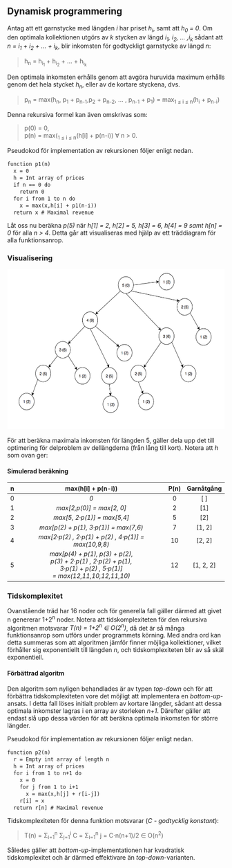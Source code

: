 ## Dynamisk programmering 
Antag att ett garnstycke med längden *i* har priset *h<sub>i</sub>*, samt att *h<sub>0</sub> = 0*. 
Om den optimala kollektionen utgörs av *k* stycken av längd
*i<sub>1</sub>, i<sub>2</sub>, ... ,i<sub>k</sub>* sådant att *n = i<sub>1</sub> + i<sub>2</sub> + ... + i<sub>k</sub>*, 
blir inkomsten för godtyckligt garnstycke av längd *n*:
> h<sub>n</sub> = h<sub>i<sub>1</sub></sub> + h<sub>i<sub>2</sub></sub> + ... + h<sub>i<sub>k</sub></sub>

Den optimala inkomsten erhålls genom att avgöra huruvida maximum erhålls genom det hela stycket *h<sub>n</sub>*, eller av de kortare styckena, dvs.
> p<sub>n</sub> = max(h<sub>n</sub>, p<sub>1</sub> + p<sub>n-1</sub>,p<sub>2</sub> + p<sub>n-2</sub>, ... , p<sub>n-1</sub> + p<sub>1</sub>) = max<sub>1 ≤ i ≤ n</sub>(h<sub>i</sub> + p<sub>n-i</sub>)

Denna rekursiva formel kan även omskrivas som: 
> p(0) = 0, </br>
> p(n) = max(<sub>1 ≤ i ≤ n</sub>(h[i] + p(n-i)) ∀ n > 0. </br>

Pseudokod för implementation av rekursionen följer enligt nedan. 
```
function p1(n)
  x = 0 
  h = Int array of prices
  if n == 0 do 
    return 0
  for i from 1 to n do 
    x = max(x,h[i] + p1(n-i))
  return x # Maximal revenue 
```
Låt oss nu beräkna *p(5)* när *h[1] = 2, h[2] = 5, h[3] = 6, h[4] = 9 samt h[n] = 0* för alla *n > 4*. Detta går att visualiseras med hjälp av ett träddiagram för alla funktionsanrop.
### Visualisering 
<p align="center">
  <img width="530" height="370" src="https://github.com/raymondw99/DD1327/blob/master/ovn6/tree.png">
</p>

För att beräkna maximala inkomsten för längden 5, gäller dela upp det till optimering för delproblem av dellängderna (från lång till kort). Notera att *h* som ovan ger:

#### Simulerad beräkning
| n     |  max(h[i] + p(n-i))                                  | P(n)  | Garnåtgång |
| ------|:----------------------------------------------------:|:-----:|:----------:|
| 0     | *0*                                                  |   0   |   [ ]      |
| 1     | *max[2,p(0)] =  max[2,  0]*                           |   2   |   [1]      |
| 2     | *max[5, 2·p(1)] = max[5,4]*                          |   5   |   [2]      |
| 3     | *max[p(2) + p(1), 3·p(1)] = max(7,6)*                |   7   | [1, 2]     |
| 4     | *max[2·p(2) , 2·p(1) + p(2) , 4·p(1)] = max(10,9,8)* |   10  | [2, 2]     |
| 5     | *max[p(4) + p(1), p(3) + p(2), <br> p(3) + 2·p(1) , 2·p(2) + p(1),  <br> 3·p(1) + p(2) , 5·p(1)]* <br> *= max(12,11,10,12,11,10)*                                        |  12   | [1, 2, 2]  |
 
### Tidskomplexitet 
Ovanstående träd har 16 noder och för generella fall gäller därmed att givet n genererar 1+2<sup>n</sup> noder. Notera att tidskomplexiteten för den rekursiva algoritmen motsvarar *T(n) = 1+2<sup>n</sup> ∈ O(2<sup>n</sup>)*, då det är så många funktionsanrop som utförs under programmets körning. 
Med andra ord kan detta summeras som att algoritmen jämför finner möjliga kollektioner, vilket förhåller sig exponentiellt till längden *n*, och tidskomplexiteten blir av så skäl exponentiell. 

#### Förbättrad algoritm  
Den algoritm som nyligen behandlades är av typen *top-down* och för att förbättra tidskomplexiteten vore det möjligt att implementera en *bottom-up*-ansats. I detta fall löses initialt problem av kortare längder, sådant att dessa optimala inkomster lagras i en array av storleken *n+1*. Därefter gäller att endast slå upp dessa värden för att beräkna optimala inkomsten för större längder. 

Pseudokod för implementation av rekursionen följer enligt nedan. 
```
function p2(n)
  r = Empty int array of length n 
  h = Int array of prices
  for i from 1 to n+1 do
    x = 0
    for j from 1 to i+1
      x = max(x,h[j] + r[i-j])
    r[i] ≈ x
  return r[n] # Maximal revenue 
```
Tidskomplexiteten för denna funktion motsvarar (*C - godtycklig konstant*):
> T(n) = Σ<sub>i=1</sub><sup>n</sup> Σ<sub>j=1</sub><sup>i</sup> C = Σ<sub>i=1</sub><sup>n</sup> j = C⋅n(n+1)/2 ∈ O(n<sup>2</sup>)

Således gäller att *bottom-up*-implementationen har kvadratisk tidskomplexitet och är därmed effektivare än *top-down*-varianten.  
